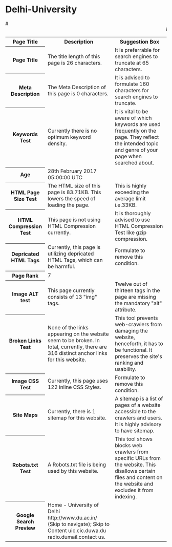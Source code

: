 # Delhi-University
<html>
#<marquee><b><i>DU</i></b></marquee>
<table>
<tr>
<th><b>Page Title</b></th>
<th><b>Description</b></th>
<th><b>Suggestion Box</b></th>
</tr>
<tr>
<th>Page Title</th>
<td>The title length of this page is 26 characters.</td>
<td>It is preferrable for search engines to truncate at 65 characters.</td>
</tr>
<tr>
<th>Meta Description</th>
<td>The Meta Description of this page is 0 characters.</td>
<td>It is advised to formulate 160 characters for search engines to truncate.</td>
</tr>
<tr>
<th>Keywords Test</th>
<td>Currently there is no optimum keyword density. </td>
<td>It is vital to be aware of which keywords are used frequently on the page. They reflect the intended topic and genre of your page when searched about. </td>
</tr>
<tr>
<th>Age</th>
<td>28th February 2017 05:00:00 UTC</td>
</tr>
<tr>
<th>HTML Page Size Test</th>
<td>The HTML size of this page is 83.71KB. This lowers the speed of loading the page.</td>
<td> This is highly exceeding the average limit i.e.33KB. </td>
</tr>
<tr>
<th>HTML Compression Test</th>
<td>This page is not using HTML Compression currently.</td>
<td>It is thoroughly advised to use HTML Compression Test like gzip compression.</td>
</tr>
<tr>
<th>Depricated HTML Tags</th>
<td>Currently, this page is utilizing depricated HTML Tags, which can be harmful.</td>
<td>Formulate to remove this condition.</td>
<tr>
<th>Page Rank</th>
<td>7</td>
</tr>
<tr>
<th>Image ALT test</th>
<td>This page currently consists of 13 "img" tags.</td>
<td>Twelve out of thirteen tags in the page are missing the mandatory "alt" attribute.</td>
</tr>
<tr>
<th>Broken Links Test</th>
<td>None of the links appearing on the website seem to be broken. In total, currently, there are 316 distinct anchor links for this website.</td>
<td>This tool prevents web-crawlers from damaging the website, henceforth, it has to be functional. It preserves the site's ranking and usability.</td>
<tr>
<th>Image CSS Test</th>
<td>Currently, this page uses 122 inline CSS Styles.</td>
<td>Formulate to remove this condition.</td>
<tr>
<th>Site Maps</th>
<td>Currently, there is 1 sitemap for this website.</td>
<td>A sitemap is a list of pages of a website accessible to the crawlers and users. It is highly advisory to have sitemap.</td>
<tr>
<th>Robots.txt Test</th>
<td>A Robots.txt file is being used by this website.</td>
<td>This tool shows blocks web crawlers from specific URLs from the website. This disallows certain files and content on the website and excludes it from indexing.</td>
</tr>
<tr>
<th>Google Search Preview</th>
<td>Home - University of Delhi http://www.du.ac.in/  (Skip to navigate); Skip to Content uic.cic.duwa.du radio.dumail.contact us.</td>
</tr>
</table>
</html>
